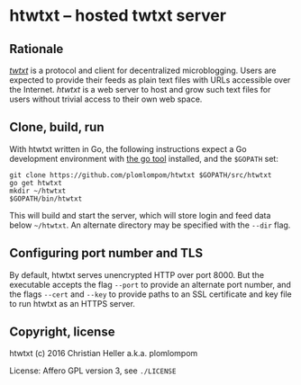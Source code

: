 htwtxt – hosted twtxt server
============================

Rationale
---------

[*twtxt*](https://github.com/buckket/twtxt) is a protocol and client for
decentralized microblogging. Users are expected to provide their feeds as plain
text files with URLs accessible over the Internet. *htwtxt* is a web server to
host and grow such text files for users without trivial access to their own web
space.

Clone, build, run
-----------------

With htwtxt written in Go, the following instructions expect a Go development
environment with [the go tool](https://golang.org/cmd/go/) installed, and the 
`$GOPATH` set:

    git clone https://github.com/plomlompom/htwtxt $GOPATH/src/htwtxt
    go get htwtxt
    mkdir ~/htwtxt
    $GOPATH/bin/htwtxt

This will build and start the server, which will store login and feed data below
`~/htwtxt`. An alternate directory may be specified with the `--dir` flag.

Configuring port number and TLS
-------------------------------

By default, htwtxt serves unencrypted HTTP over port 8000. But the executable
accepts the flag `--port` to provide an alternate port number, and the flags
`--cert` and `--key` to provide paths to an SSL certificate and key file to run
htwtxt as an HTTPS server.

Copyright, license
------------------

htwtxt (c) 2016 Christian Heller a.k.a. plomlompom

License: Affero GPL version 3, see `./LICENSE`
